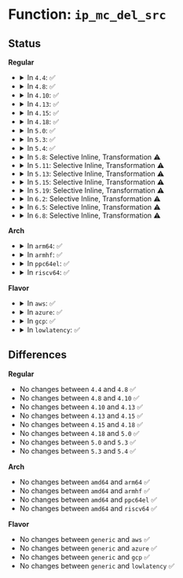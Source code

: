 # Function: <code>ip_mc_del_src</code>

## Status
<b>Regular</b>
<ul>
<li>
<details>
<summary>In <code>4.4</code>: ✅</summary>

```c
int ip_mc_del_src(struct in_device *in_dev, __be32 *pmca, int sfmode, int sfcount, __be32 *psfsrc, int delta);
```

**Collision:** Unique Static

**Inline:** No

**Transformation:** False

**Instances:**

```
In net/ipv4/igmp.c (ffffffff81795d30)
Location: net/ipv4/igmp.c:1784
Inline: False
Direct callers:
  - net/ipv4/igmp.c:ip_mc_source
  - net/ipv4/igmp.c:ip_mc_source
  - net/ipv4/igmp.c:ip_mc_msfilter
  - net/ipv4/igmp.c:ip_mc_msfilter
```
**Symbols:**

```
ffffffff81795d30-ffffffff81795f0a: ip_mc_del_src (STB_LOCAL)
```
</details>
</li>
<li>
<details>
<summary>In <code>4.8</code>: ✅</summary>

```c
int ip_mc_del_src(struct in_device *in_dev, __be32 *pmca, int sfmode, int sfcount, __be32 *psfsrc, int delta);
```

**Collision:** Unique Static

**Inline:** No

**Transformation:** False

**Instances:**

```
In net/ipv4/igmp.c (ffffffff81803760)
Location: net/ipv4/igmp.c:1793
Inline: False
Direct callers:
  - net/ipv4/igmp.c:ip_mc_msfilter
  - net/ipv4/igmp.c:ip_mc_msfilter
  - net/ipv4/igmp.c:ip_mc_source
  - net/ipv4/igmp.c:ip_mc_source
```
**Symbols:**

```
ffffffff81803760-ffffffff81803948: ip_mc_del_src (STB_LOCAL)
```
</details>
</li>
<li>
<details>
<summary>In <code>4.10</code>: ✅</summary>

```c
int ip_mc_del_src(struct in_device *in_dev, __be32 *pmca, int sfmode, int sfcount, __be32 *psfsrc, int delta);
```

**Collision:** Unique Static

**Inline:** No

**Transformation:** False

**Instances:**

```
In net/ipv4/igmp.c (ffffffff818346f0)
Location: net/ipv4/igmp.c:1831
Inline: False
Direct callers:
  - net/ipv4/igmp.c:ip_mc_msfilter
  - net/ipv4/igmp.c:ip_mc_msfilter
  - net/ipv4/igmp.c:ip_mc_source
  - net/ipv4/igmp.c:ip_mc_source
```
**Symbols:**

```
ffffffff818346f0-ffffffff818348d8: ip_mc_del_src (STB_LOCAL)
```
</details>
</li>
<li>
<details>
<summary>In <code>4.13</code>: ✅</summary>

```c
int ip_mc_del_src(struct in_device *in_dev, __be32 *pmca, int sfmode, int sfcount, __be32 *psfsrc, int delta);
```

**Collision:** Unique Static

**Inline:** No

**Transformation:** False

**Instances:**

```
In net/ipv4/igmp.c (ffffffff81855af0)
Location: net/ipv4/igmp.c:1840
Inline: False
Direct callers:
  - net/ipv4/igmp.c:ip_mc_msfilter
  - net/ipv4/igmp.c:ip_mc_msfilter
  - net/ipv4/igmp.c:ip_mc_source
  - net/ipv4/igmp.c:ip_mc_source
```
**Symbols:**

```
ffffffff81855af0-ffffffff81855ccc: ip_mc_del_src (STB_LOCAL)
```
</details>
</li>
<li>
<details>
<summary>In <code>4.15</code>: ✅</summary>

```c
int ip_mc_del_src(struct in_device *in_dev, __be32 *pmca, int sfmode, int sfcount, __be32 *psfsrc, int delta);
```

**Collision:** Unique Static

**Inline:** No

**Transformation:** False

**Instances:**

```
In net/ipv4/igmp.c (ffffffff818d58c0)
Location: net/ipv4/igmp.c:1866
Inline: False
Direct callers:
  - net/ipv4/igmp.c:ip_mc_msfilter
  - net/ipv4/igmp.c:ip_mc_msfilter
  - net/ipv4/igmp.c:ip_mc_source
  - net/ipv4/igmp.c:ip_mc_source
```
**Symbols:**

```
ffffffff818d58c0-ffffffff818d5a99: ip_mc_del_src (STB_LOCAL)
```
</details>
</li>
<li>
<details>
<summary>In <code>4.18</code>: ✅</summary>

```c
int ip_mc_del_src(struct in_device *in_dev, __be32 *pmca, int sfmode, int sfcount, __be32 *psfsrc, int delta);
```

**Collision:** Unique Static

**Inline:** No

**Transformation:** False

**Instances:**

```
In net/ipv4/igmp.c (ffffffff8192c290)
Location: net/ipv4/igmp.c:1877
Inline: False
Direct callers:
  - net/ipv4/igmp.c:ip_mc_msfilter
  - net/ipv4/igmp.c:ip_mc_msfilter
  - net/ipv4/igmp.c:ip_mc_source
  - net/ipv4/igmp.c:ip_mc_source
```
**Symbols:**

```
ffffffff8192c290-ffffffff8192c45c: ip_mc_del_src (STB_LOCAL)
```
</details>
</li>
<li>
<details>
<summary>In <code>5.0</code>: ✅</summary>

```c
int ip_mc_del_src(struct in_device *in_dev, __be32 *pmca, int sfmode, int sfcount, __be32 *psfsrc, int delta);
```

**Collision:** Unique Static

**Inline:** No

**Transformation:** False

**Instances:**

```
In net/ipv4/igmp.c (ffffffff8195b8a0)
Location: net/ipv4/igmp.c:1893
Inline: False
Direct callers:
  - net/ipv4/igmp.c:ip_mc_msfilter
  - net/ipv4/igmp.c:ip_mc_msfilter
  - net/ipv4/igmp.c:ip_mc_source
  - net/ipv4/igmp.c:ip_mc_source
```
**Symbols:**

```
ffffffff8195b8a0-ffffffff8195ba6c: ip_mc_del_src (STB_LOCAL)
```
</details>
</li>
<li>
<details>
<summary>In <code>5.3</code>: ✅</summary>

```c
int ip_mc_del_src(struct in_device *in_dev, __be32 *pmca, int sfmode, int sfcount, __be32 *psfsrc, int delta);
```

**Collision:** Unique Static

**Inline:** No

**Transformation:** False

**Instances:**

```
In net/ipv4/igmp.c (ffffffff819c0580)
Location: net/ipv4/igmp.c:1895
Inline: False
Direct callers:
  - net/ipv4/igmp.c:ip_mc_msfilter
  - net/ipv4/igmp.c:ip_mc_msfilter
  - net/ipv4/igmp.c:ip_mc_source
  - net/ipv4/igmp.c:ip_mc_source
```
**Symbols:**

```
ffffffff819c0580-ffffffff819c074e: ip_mc_del_src (STB_LOCAL)
```
</details>
</li>
<li>
<details>
<summary>In <code>5.4</code>: ✅</summary>

```c
int ip_mc_del_src(struct in_device *in_dev, __be32 *pmca, int sfmode, int sfcount, __be32 *psfsrc, int delta);
```

**Collision:** Unique Static

**Inline:** No

**Transformation:** False

**Instances:**

```
In net/ipv4/igmp.c (ffffffff819f7120)
Location: net/ipv4/igmp.c:1895
Inline: False
Direct callers:
  - net/ipv4/igmp.c:ip_mc_msfilter
  - net/ipv4/igmp.c:ip_mc_msfilter
  - net/ipv4/igmp.c:ip_mc_source
  - net/ipv4/igmp.c:ip_mc_source
```
**Symbols:**

```
ffffffff819f7120-ffffffff819f72ee: ip_mc_del_src (STB_LOCAL)
```
</details>
</li>
<li>
<details>
<summary>In <code>5.8</code>: Selective Inline, Transformation ⚠️</summary>

**Collision:** Unique Static

**Inline:** Selective

**Transformation:** True

**Instances:**

```
In net/ipv4/igmp.c (ffffffff81ae7e00)
Location: net/ipv4/igmp.c:1893
Inline: True
Direct callers:
  - net/ipv4/igmp.c:ip_mc_msfilter
  - net/ipv4/igmp.c:ip_mc_msfilter
  - net/ipv4/igmp.c:ip_mc_source
  - net/ipv4/igmp.c:ip_mc_source
```
**Symbols:**

```
ffffffff81ae7e00-ffffffff81ae7f57: ip_mc_del_src.isra.0 (STB_LOCAL)
```
</details>
</li>
<li>
<details>
<summary>In <code>5.11</code>: Selective Inline, Transformation ⚠️</summary>

**Collision:** Unique Static

**Inline:** Selective

**Transformation:** True

**Instances:**

```
In net/ipv4/igmp.c (ffffffff81af4ce0)
Location: net/ipv4/igmp.c:1893
Inline: True
Direct callers:
  - net/ipv4/igmp.c:ip_mc_msfilter
  - net/ipv4/igmp.c:ip_mc_msfilter
  - net/ipv4/igmp.c:ip_mc_source
  - net/ipv4/igmp.c:ip_mc_source
```
**Symbols:**

```
ffffffff81af4ce0-ffffffff81af4e41: ip_mc_del_src.isra.0 (STB_LOCAL)
```
</details>
</li>
<li>
<details>
<summary>In <code>5.13</code>: Selective Inline, Transformation ⚠️</summary>

**Collision:** Unique Static

**Inline:** Selective

**Transformation:** True

**Instances:**

```
In net/ipv4/igmp.c (ffffffff81ae0010)
Location: net/ipv4/igmp.c:1901
Inline: True
Direct callers:
  - net/ipv4/igmp.c:ip_mc_msfilter
  - net/ipv4/igmp.c:ip_mc_msfilter
  - net/ipv4/igmp.c:ip_mc_source
  - net/ipv4/igmp.c:ip_mc_source
```
**Symbols:**

```
ffffffff81ae0010-ffffffff81ae0171: ip_mc_del_src.isra.0 (STB_LOCAL)
```
</details>
</li>
<li>
<details>
<summary>In <code>5.15</code>: Selective Inline, Transformation ⚠️</summary>

**Collision:** Unique Static

**Inline:** Selective

**Transformation:** True

**Instances:**

```
In net/ipv4/igmp.c (ffffffff81b9f620)
Location: net/ipv4/igmp.c:1901
Inline: True
Direct callers:
  - net/ipv4/igmp.c:ip_mc_msfilter
  - net/ipv4/igmp.c:ip_mc_msfilter
  - net/ipv4/igmp.c:ip_mc_source
  - net/ipv4/igmp.c:ip_mc_source
```
**Symbols:**

```
ffffffff81b9f620-ffffffff81b9f7bb: ip_mc_del_src.isra.0 (STB_LOCAL)
```
</details>
</li>
<li>
<details>
<summary>In <code>5.19</code>: Selective Inline, Transformation ⚠️</summary>

**Collision:** Unique Static

**Inline:** Selective

**Transformation:** True

**Instances:**

```
In net/ipv4/igmp.c (ffffffff81d31a70)
Location: net/ipv4/igmp.c:1908
Inline: True
Direct callers:
  - net/ipv4/igmp.c:ip_mc_msfilter
  - net/ipv4/igmp.c:ip_mc_msfilter
  - net/ipv4/igmp.c:ip_mc_source
  - net/ipv4/igmp.c:ip_mc_source
```
**Symbols:**

```
ffffffff81d31a70-ffffffff81d31c34: ip_mc_del_src.isra.0 (STB_LOCAL)
```
</details>
</li>
<li>
<details>
<summary>In <code>6.2</code>: Selective Inline, Transformation ⚠️</summary>

**Collision:** Unique Static

**Inline:** Selective

**Transformation:** True

**Instances:**

```
In net/ipv4/igmp.c (ffffffff81efa7a0)
Location: net/ipv4/igmp.c:1908
Inline: True
Direct callers:
  - net/ipv4/igmp.c:ip_mc_msfilter
  - net/ipv4/igmp.c:ip_mc_msfilter
  - net/ipv4/igmp.c:ip_mc_source
  - net/ipv4/igmp.c:ip_mc_source
```
**Symbols:**

```
ffffffff81efa7a0-ffffffff81efa964: ip_mc_del_src.isra.0 (STB_LOCAL)
```
</details>
</li>
<li>
<details>
<summary>In <code>6.5</code>: Selective Inline, Transformation ⚠️</summary>

**Collision:** Unique Static

**Inline:** Selective

**Transformation:** True

**Instances:**

```
In net/ipv4/igmp.c (ffffffff81f5a240)
Location: net/ipv4/igmp.c:1909
Inline: True
Direct callers:
  - net/ipv4/igmp.c:ip_mc_msfilter
  - net/ipv4/igmp.c:ip_mc_msfilter
  - net/ipv4/igmp.c:ip_mc_source
  - net/ipv4/igmp.c:ip_mc_source
```
**Symbols:**

```
ffffffff81f5a240-ffffffff81f5a404: ip_mc_del_src.isra.0 (STB_LOCAL)
```
</details>
</li>
<li>
<details>
<summary>In <code>6.8</code>: Selective Inline, Transformation ⚠️</summary>

**Collision:** Unique Static

**Inline:** Selective

**Transformation:** True

**Instances:**

```
In net/ipv4/igmp.c (ffffffff82020780)
Location: net/ipv4/igmp.c:1911
Inline: True
Direct callers:
  - net/ipv4/igmp.c:ip_mc_msfilter
  - net/ipv4/igmp.c:ip_mc_msfilter
  - net/ipv4/igmp.c:ip_mc_source
  - net/ipv4/igmp.c:ip_mc_source
```
**Symbols:**

```
ffffffff82020780-ffffffff82020944: ip_mc_del_src.isra.0 (STB_LOCAL)
```
</details>
</li>
</ul>
<b>Arch</b>
<ul>
<li>
<details>
<summary>In <code>arm64</code>: ✅</summary>

```c
int ip_mc_del_src(struct in_device *in_dev, __be32 *pmca, int sfmode, int sfcount, __be32 *psfsrc, int delta);
```

**Collision:** Unique Static

**Inline:** No

**Transformation:** False

**Instances:**

```
In net/ipv4/igmp.c (ffff800010caf350)
Location: net/ipv4/igmp.c:1895
Inline: False
Direct callers:
  - net/ipv4/igmp.c:ip_mc_msfilter
  - net/ipv4/igmp.c:ip_mc_msfilter
  - net/ipv4/igmp.c:ip_mc_source
  - net/ipv4/igmp.c:ip_mc_source
```
**Symbols:**

```
ffff800010caf350-ffff800010caf5a8: ip_mc_del_src (STB_LOCAL)
```
</details>
</li>
<li>
<details>
<summary>In <code>armhf</code>: ✅</summary>

```c
int ip_mc_del_src(struct in_device *in_dev, __be32 *pmca, int sfmode, int sfcount, __be32 *psfsrc, int delta);
```

**Collision:** Unique Static

**Inline:** No

**Transformation:** False

**Instances:**

```
In net/ipv4/igmp.c (c0db9f18)
Location: net/ipv4/igmp.c:1895
Inline: False
Direct callers:
  - net/ipv4/igmp.c:ip_mc_msfilter
  - net/ipv4/igmp.c:ip_mc_msfilter
  - net/ipv4/igmp.c:ip_mc_source
  - net/ipv4/igmp.c:ip_mc_source
```
**Symbols:**

```
c0db9f18-c0dba0bc: ip_mc_del_src (STB_LOCAL)
```
</details>
</li>
<li>
<details>
<summary>In <code>ppc64el</code>: ✅</summary>

```c
int ip_mc_del_src(struct in_device *in_dev, __be32 *pmca, int sfmode, int sfcount, __be32 *psfsrc, int delta);
```

**Collision:** Unique Static

**Inline:** No

**Transformation:** False

**Instances:**

```
In net/ipv4/igmp.c (c000000000dc45d0)
Location: net/ipv4/igmp.c:1895
Inline: False
Direct callers:
  - net/ipv4/igmp.c:ip_mc_msfilter
  - net/ipv4/igmp.c:ip_mc_msfilter
  - net/ipv4/igmp.c:ip_mc_source
  - net/ipv4/igmp.c:ip_mc_source
```
**Symbols:**

```
c000000000dc45d0-c000000000dc482c: ip_mc_del_src (STB_LOCAL)
```
</details>
</li>
<li>
<details>
<summary>In <code>riscv64</code>: ✅</summary>

```c
int ip_mc_del_src(struct in_device *in_dev, __be32 *pmca, int sfmode, int sfcount, __be32 *psfsrc, int delta);
```

**Collision:** Unique Static

**Inline:** No

**Transformation:** False

**Instances:**

```
In net/ipv4/igmp.c (ffffffe0008075b0)
Location: net/ipv4/igmp.c:1895
Inline: False
Direct callers:
  - net/ipv4/igmp.c:ip_mc_msfilter
  - net/ipv4/igmp.c:ip_mc_msfilter
  - net/ipv4/igmp.c:ip_mc_source
  - net/ipv4/igmp.c:ip_mc_source
```
**Symbols:**

```
ffffffe0008075b0-ffffffe000807704: ip_mc_del_src (STB_LOCAL)
```
</details>
</li>
</ul>
<b>Flavor</b>
<ul>
<li>
<details>
<summary>In <code>aws</code>: ✅</summary>

```c
int ip_mc_del_src(struct in_device *in_dev, __be32 *pmca, int sfmode, int sfcount, __be32 *psfsrc, int delta);
```

**Collision:** Unique Static

**Inline:** No

**Transformation:** False

**Instances:**

```
In net/ipv4/igmp.c (ffffffff81996ec0)
Location: net/ipv4/igmp.c:1895
Inline: False
Direct callers:
  - net/ipv4/igmp.c:ip_mc_msfilter
  - net/ipv4/igmp.c:ip_mc_msfilter
  - net/ipv4/igmp.c:ip_mc_source
  - net/ipv4/igmp.c:ip_mc_source
```
**Symbols:**

```
ffffffff81996ec0-ffffffff8199708e: ip_mc_del_src (STB_LOCAL)
```
</details>
</li>
<li>
<details>
<summary>In <code>azure</code>: ✅</summary>

```c
int ip_mc_del_src(struct in_device *in_dev, __be32 *pmca, int sfmode, int sfcount, __be32 *psfsrc, int delta);
```

**Collision:** Unique Static

**Inline:** No

**Transformation:** False

**Instances:**

```
In net/ipv4/igmp.c (ffffffff81950980)
Location: net/ipv4/igmp.c:1895
Inline: False
Direct callers:
  - net/ipv4/igmp.c:ip_mc_msfilter
  - net/ipv4/igmp.c:ip_mc_msfilter
  - net/ipv4/igmp.c:ip_mc_source
  - net/ipv4/igmp.c:ip_mc_source
```
**Symbols:**

```
ffffffff81950980-ffffffff81950b4e: ip_mc_del_src (STB_LOCAL)
```
</details>
</li>
<li>
<details>
<summary>In <code>gcp</code>: ✅</summary>

```c
int ip_mc_del_src(struct in_device *in_dev, __be32 *pmca, int sfmode, int sfcount, __be32 *psfsrc, int delta);
```

**Collision:** Unique Static

**Inline:** No

**Transformation:** False

**Instances:**

```
In net/ipv4/igmp.c (ffffffff81a01760)
Location: net/ipv4/igmp.c:1895
Inline: False
Direct callers:
  - net/ipv4/igmp.c:ip_mc_msfilter
  - net/ipv4/igmp.c:ip_mc_msfilter
  - net/ipv4/igmp.c:ip_mc_source
  - net/ipv4/igmp.c:ip_mc_source
```
**Symbols:**

```
ffffffff81a01760-ffffffff81a0192e: ip_mc_del_src (STB_LOCAL)
```
</details>
</li>
<li>
<details>
<summary>In <code>lowlatency</code>: ✅</summary>

```c
int ip_mc_del_src(struct in_device *in_dev, __be32 *pmca, int sfmode, int sfcount, __be32 *psfsrc, int delta);
```

**Collision:** Unique Static

**Inline:** No

**Transformation:** False

**Instances:**

```
In net/ipv4/igmp.c (ffffffff81a0bc50)
Location: net/ipv4/igmp.c:1895
Inline: False
Direct callers:
  - net/ipv4/igmp.c:ip_mc_msfilter
  - net/ipv4/igmp.c:ip_mc_msfilter
  - net/ipv4/igmp.c:ip_mc_source
  - net/ipv4/igmp.c:ip_mc_source
```
**Symbols:**

```
ffffffff81a0bc50-ffffffff81a0be31: ip_mc_del_src (STB_LOCAL)
```
</details>
</li>
</ul>

## Differences
<b>Regular</b>
<ul>
<li>
No changes between <code>4.4</code> and <code>4.8</code> ✅
</li>
<li>
No changes between <code>4.8</code> and <code>4.10</code> ✅
</li>
<li>
No changes between <code>4.10</code> and <code>4.13</code> ✅
</li>
<li>
No changes between <code>4.13</code> and <code>4.15</code> ✅
</li>
<li>
No changes between <code>4.15</code> and <code>4.18</code> ✅
</li>
<li>
No changes between <code>4.18</code> and <code>5.0</code> ✅
</li>
<li>
No changes between <code>5.0</code> and <code>5.3</code> ✅
</li>
<li>
No changes between <code>5.3</code> and <code>5.4</code> ✅
</li>
</ul>
<b>Arch</b>
<ul>
<li>
No changes between <code>amd64</code> and <code>arm64</code> ✅
</li>
<li>
No changes between <code>amd64</code> and <code>armhf</code> ✅
</li>
<li>
No changes between <code>amd64</code> and <code>ppc64el</code> ✅
</li>
<li>
No changes between <code>amd64</code> and <code>riscv64</code> ✅
</li>
</ul>
<b>Flavor</b>
<ul>
<li>
No changes between <code>generic</code> and <code>aws</code> ✅
</li>
<li>
No changes between <code>generic</code> and <code>azure</code> ✅
</li>
<li>
No changes between <code>generic</code> and <code>gcp</code> ✅
</li>
<li>
No changes between <code>generic</code> and <code>lowlatency</code> ✅
</li>
</ul>
